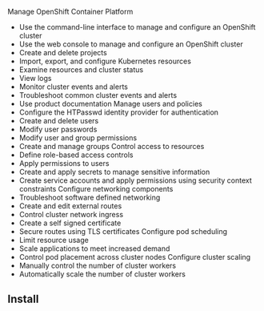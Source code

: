 Manage OpenShift Container Platform
- Use the command-line interface to manage and configure an OpenShift cluster
- Use the web console to manage and configure an OpenShift cluster
- Create and delete projects
- Import, export, and configure Kubernetes resources
- Examine resources and cluster status
- View logs
- Monitor cluster events and alerts
- Troubleshoot common cluster events and alerts
- Use product documentation
Manage users and policies
- Configure the HTPasswd identity provider for authentication
- Create and delete users
- Modify user passwords
- Modify user and group permissions
- Create and manage groups
Control access to resources
- Define role-based access controls
- Apply permissions to users
- Create and apply secrets to manage sensitive information
- Create service accounts and apply permissions using security context constraints
Configure networking components
- Troubleshoot software defined networking
- Create and edit external routes
- Control cluster network ingress
- Create a self signed certificate
- Secure routes using TLS certificates
Configure pod scheduling
- Limit resource usage
- Scale applications to meet increased demand
- Control pod placement across cluster nodes
Configure cluster scaling
- Manually control the number of cluster workers
- Automatically scale the number of cluster workers


## Install

